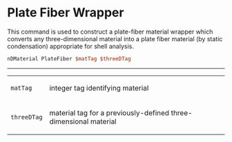 # Plate Fiber Wrapper

This command is used to construct a plate-fiber material wrapper
which converts any three-dimensional material into a plate fiber
material (by static condensation) appropriate for shell analysis.

```tcl
nDMaterial PlateFiber $matTag $threeDTag
```
<hr />
<table>
<tbody>
<tr class="odd">
<td><code class="parameter-table-variable">matTag</code></td>
<td><p>integer tag identifying material</p></td>
</tr>
<tr class="even">
<td><code class="parameter-table-variable">threeDTag</code></td>
<td><p>material tag for a previously-defined three-dimensional
material</p></td>
</tr>
</tbody>
</table>

